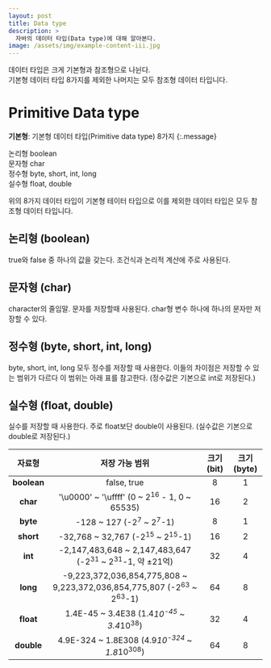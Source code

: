 ```yaml
---
layout: post
title: Data type
description: >
  자바의 데이터 타입(Data type)에 대해 알아본다.
image: /assets/img/example-content-iii.jpg
---
```


데이터 타입은 크게 기본형과 참조형으로 나뉜다.<br>
기본형 데이터 타입 8가지를 제외한 나머지는 모두 참조형 데이터 타입니다.

# Primitive Data type
**기본형**: 기본형 데이터 타입(Primitive data type) 8가지
{:.message}


논리형 boolean<br>
문자형 char<br>
정수형 byte, short, int, long<br>
실수형 float, double<br>

위의 8가지 데이터 타입이 기본형 테이터 타입으로 
이를 제외한 데이터 타입은 모두 참조형 데이터 타입니다.


## 논리형 (boolean)
true와 false 중 하나의 값을 갖는다.
조건식과 논리적 계산에 주로 사용된다.

## 문자형 (char)
character의 줄임말. 문자를 저장할때 사용된다. 
char형 변수 하나에 하나의 문자만 저장할 수 있다.

## 정수형 (byte, short, int, long)
byte, short, int, long 모두 정수를 저장할 때 사용한다.
이들의 차이점은 저장할 수 있는 범위가 다르다
이 범위는 아래 표를 참고한다.
(정수값은 기본으로 int로 저장된다.)

## 실수형 (float, double)
실수를 저장할 때 사용한다.
주로 float보단 double이 사용된다.
(실수값은 기본으로 double로 저장된다.)


| 자료형 |   저장 가능 범위   | 크기(bit) | 크기(byte) |
|:--------:|:--------:|:--------:|:--------:|
|**boolean** | false, true | 8 | 1 |
|**char** | '\u0000' ~ '\uffff' (0 ~ 2<sup>16</sup> - 1, 0 ~ 65535) | 16 | 2 |
|**byte**  | -128 ~ 127 (-2<sup>7</sup> ~ 2<sup>7</sup>-1) | 8 | 1 |
|**short** | -32,768 ~ 32,767 (-2<sup>15</sup> ~ 2<sup>15</sup>-1) | 16 | 2 |
|**int** | -2,147,483,648 ~ 2,147,483,647 (-2<sup>31</sup> ~ 2<sup>31</sup>-1, 약 ±21억) | 32 | 4
|**long** | -9,223,372,036,854,775,808 ~ 9,223,372,036,854,775,807 (-2<sup>63</sup> ~ 2<sup>63</sup>-1) |64 |8 |
|**float** | 1.4E-45 ~ 3.4E38 (1.4*10<sup>-45</sup> ~ 3.4*10<sup>38</sup>) | 32 | 4 |
|**double** | 4.9E-324 ~ 1.8E308 (4.9*10<sup>-324</sup> ~ 1.8*10<sup>308</sup>) | 64 | 8 |




